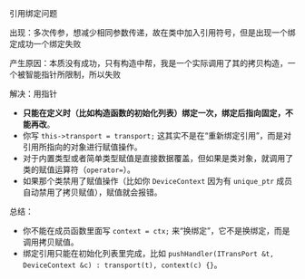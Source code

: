 引用绑定问题

出现：多次传参，想减少相同参数传递，故在类中加入引用符号，但是出现一个绑定成功一个绑定失败

产生原因：本质没有成功，只有构造中帮，我是一个实际调用了其的拷贝构造，一个被智能指针所限制，所以失败

解决：用指针

- **只能在定义时（比如构造函数的初始化列表）绑定一次，绑定后指向固定，不能再改**。
- 你写 `this->transport = transport;` 这其实不是在“重新绑定引用”，而是对引用所指向的对象进行赋值操作。
- 对于内置类型或者简单类型赋值是直接数据覆盖，但如果是类对象，就调用了类的赋值运算符（`operator=`）。
- 如果那个类禁用了赋值操作（比如你 `DeviceContext` 因为有 `unique_ptr` 成员自动禁用了拷贝赋值），赋值就会报错。

总结：

- 你不能在成员函数里面写 `context = ctx;` 来“换绑定”，它不是换绑定，而是调用拷贝赋值。
- 绑定引用只能在初始化列表里完成，比如 `pushHandler(ITransPort &t, DeviceContext &c) : transport(t), context(c) {}`。